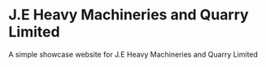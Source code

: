 # J.E Heavy Machineries and Quarry Limited
A simple showcase website for J.E Heavy Machineries and Quarry Limited
